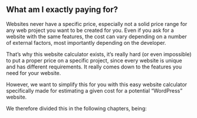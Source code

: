 ## What am I exactly paying for?

Websites never have a specific price, especially not a solid price range for any web project you want to be created for you. Even if you ask for a website with the same features, the cost can vary depending on a number of external factors, most importantly depending on the developer.

That’s why this website calculator exists, it’s really hard (or even impossible) to put a proper price on a specific project, since every website is unique and has different requirements. It really comes down to the features you need for your website.

However, we want to simplify this for you with this easy website calculator specifically made for estimating a given cost for a potential “WordPress” website.

We therefore divided this in the following chapters, being: